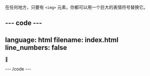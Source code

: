 在任何地方，只要有 `<img>` 元素，你都可以用一个巨大的表情符号替换它。

--- code ---
---
language: html
filename: index.html
line_numbers: false
---

<p class="narrow, hugefont">
    🍂
</p>

--- /code ---
